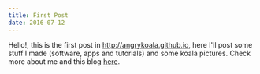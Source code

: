 ```yaml
---
title: First Post
date: 2016-07-12
---
```


Hello!, this is the first post in http://angrykoala.github.io, here I'll post some stuff I made (software, apps and tutorials) and some koala pictures. Check more about me and this blog [here](/about).
